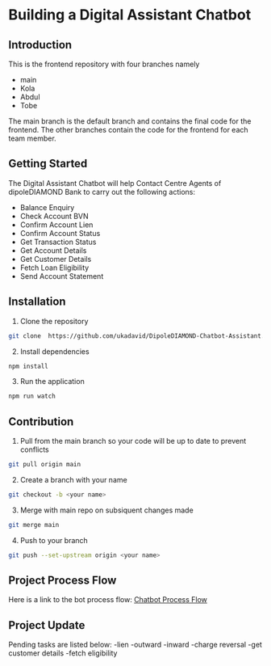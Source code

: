 # Building a Digital Assistant Chatbot

## Introduction

This is the frontend repository with four branches namely

- main
- Kola
- Abdul
- Tobe

The main branch is the default branch and contains the final code for the frontend. The other branches contain the code for the frontend for each team member.

## Getting Started

The Digital Assistant Chatbot will help Contact Centre Agents of dipoleDIAMOND Bank to carry out the following actions:

- Balance Enquiry
- Check Account BVN
- Confirm Account Lien
- Confirm Account Status
- Get Transaction Status
- Get Account Details
- Get Customer Details
- Fetch Loan Eligibility
- Send Account Statement

## Installation

1. Clone the repository

```bash
git clone  https://github.com/ukadavid/DipoleDIAMOND-Chatbot-Assistant.git
```

2. Install dependencies

```bash
npm install
```

3. Run the application

```bash
npm run watch
```

## Contribution

1. Pull from the main branch so your code will be up to date to prevent conflicts

```bash
git pull origin main
```

2. Create a branch with your name
   
```bash
git checkout -b <your name>
```
3. Merge with main repo on subsiquent changes made

```bash
git merge main
```

4. Push to your branch

```bash
git push --set-upstream origin <your name>
```
## Project Process Flow

Here is a link to the bot process flow: [Chatbot Process Flow](/Processflow.md)

## Project Update
Pending tasks are listed below:
-lien
-outward
-inward
-charge reversal
-get customer details
-fetch eligibility

